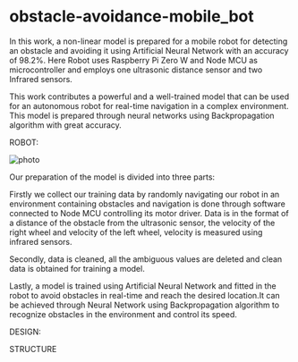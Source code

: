 # obstacle-avoidance-mobile_bot
In this work, a non-linear model is prepared for a mobile robot for detecting an obstacle and avoiding it using Artificial Neural Network with an accuracy of 98.2%. Here Robot uses Raspberry Pi Zero W and Node MCU as microcontroller and employs one ultrasonic distance sensor and two Infrared sensors.

This work contributes a powerful and a well-trained model that can be used for an autonomous robot for real-time navigation in a complex environment. This model is prepared through neural networks using Backpropagation algorithm with great accuracy.

ROBOT:

![photo](https://user-images.githubusercontent.com/45910597/65208799-c162f580-dab3-11e9-89c7-d7227ca929f9.jpeg)


Our preparation of the model is divided into three parts:

Firstly we collect our training data by randomly navigating our robot in an environment containing obstacles and navigation is done through software connected to Node MCU controlling its motor driver. Data is in the format of a distance of the obstacle from the ultrasonic sensor, the velocity of the right wheel and velocity of the left wheel, velocity is measured using infrared sensors.

Secondly, data is cleaned, all the ambiguous values are deleted and clean data is obtained for training a model.

Lastly, a model is trained using Artificial Neural Network and fitted in the robot to avoid obstacles in real-time and reach the desired location.It can be achieved through Neural Network using Backpropagation algorithm to recognize obstacles in the environment and control its speed.

DESIGN:

STRUCTURE
